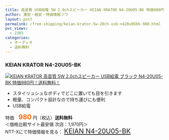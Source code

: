 ```yaml
---
title: 高音質 USB給電 5W 2.0chスピーカー KEIAN KRATOR N4-20U05-BK 特価980円！送料無料！
author: 激安・格安・特価情報ツウ
layout: post
permalink: /free-shipping/keian-krator-5w-20ch-usb-n420u05bk-980.html
pvc_views:
  - 2303
categories:
  - オーディオ
  - 送料無料
---
```

### KEIAN KRATOR N4-20U05-BK

<div class="img-bg2 img_L">
  <a href="http://px.a8.net/svt/ejp?a8mat=ZYP6S+8IMA3E+S1Q+BWGDT&a8ejpredirect=http://nttxstore.jp/_II_KV13878950" target="_blank" title="KEIAN KRATOR 高音質 5W 2.0chスピーカー USB給電 ブラック N4-20U05-BK 特価980円！送料無料！"><img src="http://i1.wp.com/image.nttxstore.jp/l2_images/K/KV/KV13878950.jpg?resize=120%2C120" border="0" alt="KEIAN KRATOR 高音質 5W 2.0chスピーカー USB給電 ブラック N4-20U05-BK 特価980円！送料無料！" style="border: 0pt none;" data-recalc-dims="1" /></a>
</div>

<!--more-->

  * スタイリュシュなボディでどこに置いても目を引きます
  * 軽量、コンパクト設計なので持ち運びにも便利
  * USB給電

特価　<span style="color: #ff6600; font-size: 150%;"><strong>980</strong></span> 円（税込）**送料無料**  
＜価格比較サイト最安値 次店：1,970円＞  
NTT-Xにて特価情報を見る： <span style="font-size: 150%;"><a href="http://px.a8.net/svt/ejp?a8mat=ZYP6S+8IMA3E+S1Q+BWGDT&a8ejpredirect=http://nttxstore.jp/_II_KV13878950" target="_blank">KEIAN N4-20U05-BK</a></span>